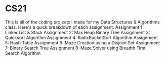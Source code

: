 # CS21
This is all of the coding projects I made for my Data Structures &amp; Algorithms class. Here's a quick breakdown of each assignment:
Assignment 1: LinkedList & Stack
Assignment 2: Max Heap Binary Tree
Assignment 3: Quicksort Algorithm
Assignment 4: RadixBucketSort Algorithm
Assignment 5: Hash Table
Assignment 6: Maze Creation using a Disjoint Set
Assignment 7: Binary Search Tree
Assignment 8: Maze Solver using Breadth First Search Algorithm
